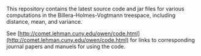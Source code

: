 This repository contains the latest source code and jar files for various computations in the Billera-Holmes-Vogtmann treespace, including distance, mean, and variance.

See [http://comet.lehman.cuny.edu/owen/code.html](http://comet.lehman.cuny.edu/owen/code.html) for links to corresponding journal papers and manuels for using the code.





